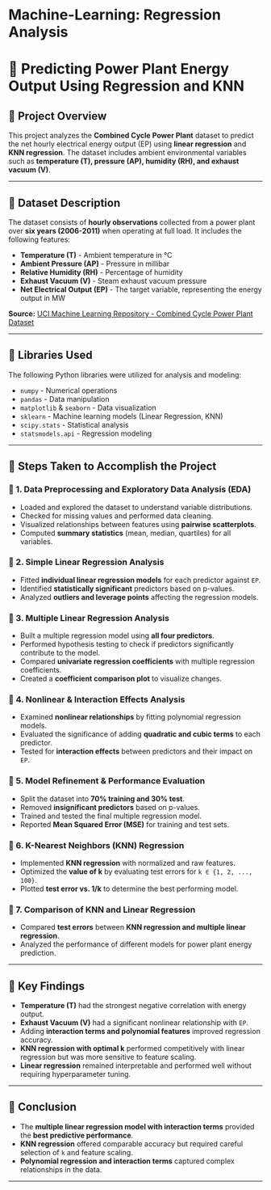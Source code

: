 # Machine-Learning: Regression Analysis
# 🔷 Predicting Power Plant Energy Output Using Regression and KNN

## 🔷 Project Overview
This project analyzes the **Combined Cycle Power Plant** dataset to predict the net hourly electrical energy output (EP) using **linear regression** and **KNN regression**. The dataset includes ambient environmental variables such as **temperature (T), pressure (AP), humidity (RH), and exhaust vacuum (V)**.

---

## 🔷 Dataset Description
The dataset consists of **hourly observations** collected from a power plant over **six years (2006-2011)** when operating at full load. It includes the following features:
- **Temperature (T)** - Ambient temperature in °C
- **Ambient Pressure (AP)** - Pressure in millibar
- **Relative Humidity (RH)** - Percentage of humidity
- **Exhaust Vacuum (V)** - Steam exhaust vacuum pressure
- **Net Electrical Output (EP)** - The target variable, representing the energy output in MW

**Source:** [UCI Machine Learning Repository - Combined Cycle Power Plant Dataset](https://archive.ics.uci.edu/ml/datasets/Combined+Cycle+Power+Plant)

---

## 🔷 Libraries Used
The following Python libraries were utilized for analysis and modeling:
- `numpy` - Numerical operations
- `pandas` - Data manipulation
- `matplotlib` & `seaborn` - Data visualization
- `sklearn` - Machine learning models (Linear Regression, KNN)
- `scipy.stats` - Statistical analysis
- `statsmodels.api` - Regression modeling

---

## 🔷 Steps Taken to Accomplish the Project

### 🔶 1. Data Preprocessing and Exploratory Data Analysis (EDA)
- Loaded and explored the dataset to understand variable distributions.
- Checked for missing values and performed data cleaning.
- Visualized relationships between features using **pairwise scatterplots**.
- Computed **summary statistics** (mean, median, quartiles) for all variables.

### 🔶 2. Simple Linear Regression Analysis
- Fitted **individual linear regression models** for each predictor against `EP`.
- Identified **statistically significant** predictors based on p-values.
- Analyzed **outliers and leverage points** affecting the regression models.

### 🔶 3. Multiple Linear Regression Analysis
- Built a multiple regression model using **all four predictors**.
- Performed hypothesis testing to check if predictors significantly contribute to the model.
- Compared **univariate regression coefficients** with multiple regression coefficients.
- Created a **coefficient comparison plot** to visualize changes.

### 🔶 4. Nonlinear & Interaction Effects Analysis
- Examined **nonlinear relationships** by fitting polynomial regression models.
- Evaluated the significance of adding **quadratic and cubic terms** to each predictor.
- Tested for **interaction effects** between predictors and their impact on `EP`.

### 🔶 5. Model Refinement & Performance Evaluation
- Split the dataset into **70% training and 30% test**.
- Removed **insignificant predictors** based on p-values.
- Trained and tested the final multiple regression model.
- Reported **Mean Squared Error (MSE)** for training and test sets.

### 🔶 6. K-Nearest Neighbors (KNN) Regression
- Implemented **KNN regression** with normalized and raw features.
- Optimized the **value of k** by evaluating test errors for `k ∈ {1, 2, ..., 100}`.
- Plotted **test error vs. 1/k** to determine the best performing model.

### 🔶 7. Comparison of KNN and Linear Regression
- Compared **test errors** between **KNN regression and multiple linear regression**.
- Analyzed the performance of different models for power plant energy prediction.

---

## 🔷 Key Findings
- **Temperature (T)** had the strongest negative correlation with energy output.
- **Exhaust Vacuum (V)** had a significant nonlinear relationship with `EP`.
- Adding **interaction terms and polynomial features** improved regression accuracy.
- **KNN regression with optimal k** performed competitively with linear regression but was more sensitive to feature scaling.
- **Linear regression** remained interpretable and performed well without requiring hyperparameter tuning.

---

## 🔷 Conclusion
- The **multiple linear regression model with interaction terms** provided the **best predictive performance**.
- **KNN regression** offered comparable accuracy but required careful selection of `k` and feature scaling.
- **Polynomial regression and interaction terms** captured complex relationships in the data.

---
